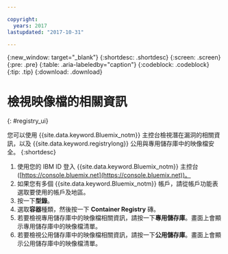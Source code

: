 ```yaml
---

copyright:
  years: 2017
lastupdated: "2017-10-31"

---
```


{:new_window: target="_blank"}
{:shortdesc: .shortdesc}
{:screen: .screen}
{:pre: .pre}
{:table: .aria-labeledby="caption"}
{:codeblock: .codeblock}
{:tip: .tip}
{:download: .download}


# 檢視映像檔的相關資訊
{: #registry_ui}

您可以使用 {{site.data.keyword.Bluemix_notm}} 主控台檢視潛在漏洞的相關資訊，以及 {{site.data.keyword.registrylong}} 公用與專用儲存庫中的映像檔安全。
{:shortdesc}

1.  使用您的 IBM ID 登入 {{site.data.keyword.Bluemix_notm}} 主控台 ([https://console.bluemix.net](https://console.bluemix.net))。
2.  如果您有多個 {{site.data.keyword.Bluemix_notm}} 帳戶，請從帳戶功能表選取要使用的帳戶及地區。
3.  按一下**型錄**。
4.  選取**容器**種類，然後按一下 **Container Registry** 磚。
5.  若要檢視專用儲存庫中的映像檔相關資訊，請按一下**專用儲存庫**。畫面上會顯示專用儲存庫中的映像檔清單。
6.  若要檢視公用儲存庫中的映像檔相關資訊，請按一下**公用儲存庫**。畫面上會顯示公用儲存庫中的映像檔清單。
